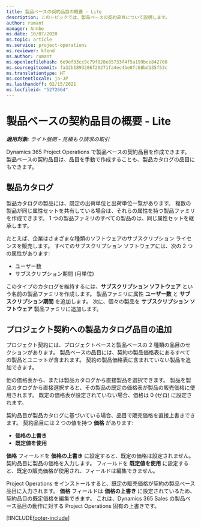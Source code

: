 ```yaml
---
title: 製品ベースの契約品目の概要 - Lite
description: このトピックでは、製品ベースの契約品目について説明します。
author: rumant
manager: Annbe
ms.date: 10/07/2020
ms.topic: article
ms.service: project-operations
ms.reviewer: kfend
ms.author: rumant
ms.openlocfilehash: 6e9ef33cc9c79f828e85733f4f5a199bce842700
ms.sourcegitcommit: fa32b1893286f20271fa4ec4be8fc68bd135f53c
ms.translationtype: HT
ms.contentlocale: ja-JP
ms.lasthandoff: 02/15/2021
ms.locfileid: "5272664"
---
```

# <a name="product-based-contract-lines-overview---lite"></a>製品ベースの契約品目の概要 - Lite

_**適用対象:** ライト展開 - 見積もり請求の取引_

Dynamics 365 Project Operations で製品ベースの契約品目を作成できます。 製品ベースの契約品目は、品目を手動で作成することも、製品カタログの品目にもできます。

## <a name="product-catalog"></a>製品カタログ

製品カタログの製品には、既定の出荷単位と出荷単位一覧があります。 複数の製品が同じ属性セットを共有している場合は、それらの属性を持つ製品ファミリを作成できます。 1 つの製品ファミリのすべての製品のは、同じ属性セットを継承します。

たとえば、企業はさまざまな種類のソフトウェアのサブスクリプション ライセンスを販売します。 すべてのサブスクリプション ソフトウェアには、次の 2 つの属性があります:

- ユーザー数
- サブスクリプション期間 (月単位)

このタイプのカタログを維持するには、**サブスクリプション ソフトウェア** という名前の製品ファミリを作成します。 製品ファミリに属性 **ユーザー数** と **サブスクリプション期間** を追加します。 次に、個々の製品を **サブスクリプション ソフトウェア** 製品ファミリに追加します。

## <a name="add-product-catalog-items-to-a-project-contract"></a>プロジェクト契約への製品カタログ品目の追加

プロジェクト契約には、プロジェクトベースと製品ベースの 2 種類の品目のセクションがあります。 製品ベースの品目には、契約の製品価格表にあるすべての製品とユニットが含まれます。 契約の製品価格表に含まれていない製品を追加できます。

他の価格表から、または製品カタログから直接製品を選択できます。 製品を製品カタログから直接選択すると、その製品の既定の価格表が製品の販売価格に使用されます。 既定の価格表が設定されていない場合、価格は 0 (ゼロ) に設定されます。

契約品目が製品カタログに基づいている場合、品目で販売価格を直接上書きできます。 契約品目には 2 つの値を持つ **価格** があります:

- **価格の上書き**
- **既定値を使用**

**価格** フィールドを **価格の上書き** に設定すると、既定の価格は設定されません。 契約品目に製品の価格を入力します。 フィールドを **既定値を使用** に設定すると、既定の販売価格が使用され、フィールドは編集できません。

Project Operations をインストールすると、既定の販売価格が契約の製品ベース品目に入力されます。 **価格** フィールドは **価格の上書き** に設定されているため、契約品目の既定価格を編集できます。 これは、Dynamics 365 Sales の製品ベース品目の動作に対する Project Operations 固有の上書きです。


[!INCLUDE[footer-include](../../includes/footer-banner.md)]